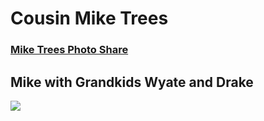 # Cousin Mike Trees

### [Mike Trees Photo Share](https://photos.app.goo.gl/PSLKiFxANSwkcENu6)
## Mike with Grandkids Wyate and Drake
<img src="https://lh3.googleusercontent.com/pw/ACtC-3d58_LZAKDNCApXYBnBfMHbjoijGdDRNr6qaSbxg1zA1ECVX_O_UDzk4zRIxDdlvnwZV6NtkBbb4j_1w1LAZWNUvcK2WBIC86ZlCmcMvZZ4Dx1DaHhQkdmQEaNf_CPzKccXKT1Io1Nq-jfI36d5FMyC=w1140-h855-no" max-width />
